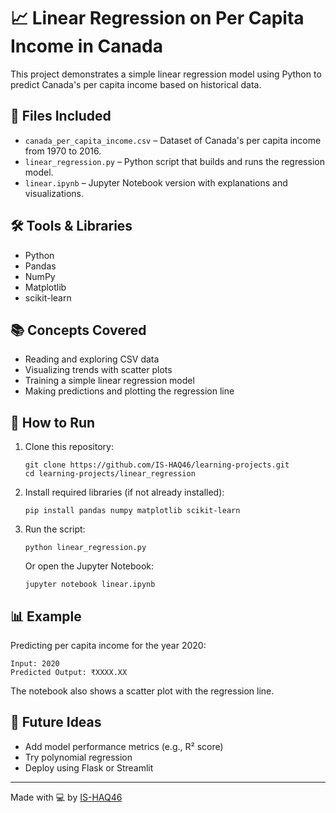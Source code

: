 # 📈 Linear Regression on Per Capita Income in Canada

This project demonstrates a simple linear regression model using Python to predict Canada's per capita income based on historical data.

## 📁 Files Included

- `canada_per_capita_income.csv` – Dataset of Canada's per capita income from 1970 to 2016.
- `linear_regression.py` – Python script that builds and runs the regression model.
- `linear.ipynb` – Jupyter Notebook version with explanations and visualizations.

## 🛠️ Tools & Libraries

- Python
- Pandas
- NumPy
- Matplotlib
- scikit-learn

## 📚 Concepts Covered

- Reading and exploring CSV data
- Visualizing trends with scatter plots
- Training a simple linear regression model
- Making predictions and plotting the regression line

## 🚀 How to Run

1. Clone this repository:
   ```
   git clone https://github.com/IS-HAQ46/learning-projects.git
   cd learning-projects/linear_regression
   ```

2. Install required libraries (if not already installed):
   ```
   pip install pandas numpy matplotlib scikit-learn
   ```

3. Run the script:
   ```
   python linear_regression.py
   ```

   Or open the Jupyter Notebook:
   ```
   jupyter notebook linear.ipynb
   ```

## 📊 Example

Predicting per capita income for the year 2020:
```
Input: 2020
Predicted Output: ₹XXXX.XX
```

The notebook also shows a scatter plot with the regression line.

## 🌱 Future Ideas

- Add model performance metrics (e.g., R² score)
- Try polynomial regression
- Deploy using Flask or Streamlit

---

Made with 💻 by [IS-HAQ46](https://github.com/IS-HAQ46)
